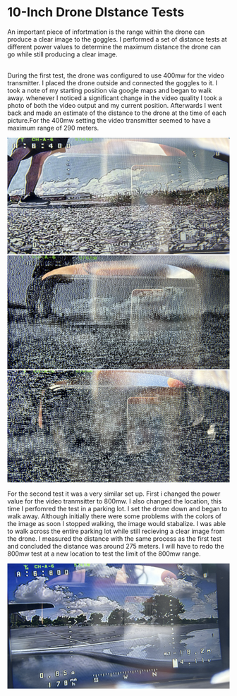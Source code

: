 # 10-Inch Drone DIstance Tests

An important piece of infortmation is the range within the drone can produce a clear image to the goggles. I performed a set of distance tests at different power values to determine the maximum distance the drone can go while still producing a clear image.
<br><br>

During the first test, the drone was configured to use 400mw for the video transmitter. I placed the drone outside and connected the goggles to it. I took a note of my starting position via google maps and began to walk 
away. whenever I noticed a significant change in the video quality I took a photo of both the video output and my current position. Afterwards I went back and made an estimate of the distance to the drone at the time of
each picture.For the 400mw setting the video transmitter seemed to have a maximum range of 290 meters.  

![Distance test1 distance1](Images/distance_t1d1.png)  
![Distance test1 distance2](Images/distance_t1d2.png)   
![Distance test1 distance3](Images/distance_t1d3.png)   

For the second test it was a very similar set up. First i changed the power value for the video tranmsitter to 800mw. I also changed the location, this time I perfomred the test in a parking lot. I set the drone down and 
began to walk away. Although initially there were some problems with the colors of the image as soon I stopped walking, the image would stabalize. I was able to walk across the entire parking lot while still recieving a 
clear image from the drone. I measured the distance with the same process as the first test and concluded the distance was around 275 meters. I will have to redo the 800mw test at a new location to test the limit of the 
800mw range.  

![Distance test2 distance1](Images/distance_t2d1.png)    
 
